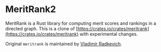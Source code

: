 MeritRank2
==========

MeritRank is a Rust library for computing merit scores and rankings in a directed graph.
This is a clone of [https://crates.io/crates/meritrank](https://crates.io/crates/meritrank) with experimental changes.

Original `meritrank` is maintained by [Vladimir Radkevich](https://github.com/vsradkevich).

